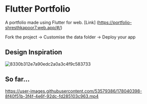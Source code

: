 # Flutter Portfolio

A portfolio made using Flutter for web.
[Link] (https://portfolio-shresthkapoor7.web.app/#/)

Fork the project -> Customise the data folder -> Deploy your app

## Design Inspiration

![8330b312e7a90edc2a0a3c4f9c583733](https://user-images.githubusercontent.com/53579386/173894353-2de51f4f-3513-4729-9af2-fa68910b35a8.jpeg)

## So far...


https://user-images.githubusercontent.com/53579386/178040398-8f40f51b-3f4f-4e6f-92dc-fd285103c963.mp4

